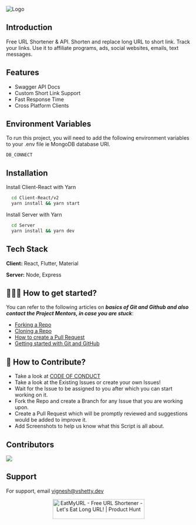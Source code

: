 
![Logo](https://res.cloudinary.com/vigneshshettyin/image/upload/v1631588908/oia0inntihtas3ymsvgi.png)


## Introduction

Free URL Shortener & API. Shorten and replace long URL to short link. Track your links. Use it to affiliate programs, ads, social websites, emails, text messages.



## Features

- Swagger API Docs
- Custom Short Link Support
- Fast Response Time
- Cross Platform Clients


## Environment Variables

To run this project, you will need to add the following environment variables to your .env file ie MongoDB database URI.

`DB_CONNECT`


## Installation

Install Client-React with Yarn

```bash
  cd Client-React/v2
  yarn install && yarn start
```

Install Server with Yarn

```bash
  cd Server
  yarn install && yarn dev
```
    
## Tech Stack

**Client:** React, Flutter, Material

**Server:** Node, Express

## 👨🏻‍💻 How to get started? 

You can refer to the following articles on **_basics of Git and Github and also contact the Project Mentors, in case you are stuck_**:

- [Forking a Repo](https://help.github.com/en/github/getting-started-with-github/fork-a-repo)
- [Cloning a Repo](https://help.github.com/en/desktop/contributing-to-projects/creating-a-pull-request)
- [How to create a Pull Request](https://opensource.com/article/19/7/create-pull-request-github)
- [Getting started with Git and GitHub](https://towardsdatascience.com/getting-started-with-git-and-github-6fcd0f2d4ac6)


## 📝 How to Contribute?

- Take a look at [CODE OF CONDUCT](https://github.com/vigneshshettyin/EatMyURL/blob/main/.github/CODE_OF_CONDUCT.md)
- Take a look at the Existing Issues or create your own Issues!
- Wait for the Issue to be assigned to you after which you can start working on it.
- Fork the Repo and create a Branch for any Issue that you are working upon.
- Create a Pull Request which will be promptly reviewed and suggestions would be added to improve it.
- Add Screenshots to help us know what this Script is all about.


## Contributors

<a href="https://github.com/vigneshshettyin/EatMyURL/graphs/contributors">
  <img src="https://contrib.rocks/image?repo=vigneshshettyin/EatMyURL" />
</a>


## Support

For support, email vignesh@vshetty.dev

<p align="center">
 <a href="https://www.producthunt.com/posts/eatmyurl-free-url-shortener?utm_source=badge-review&utm_medium=badge&utm_souce=badge-eatmyurl-free-url-shortener#discussion-body" target="_blank"><img src="https://api.producthunt.com/widgets/embed-image/v1/review.svg?post_id=332657&theme=dark" alt="EatMyURL - Free URL Shortener - Let's Eat Long URL! | Product Hunt" style="width: 250px; height: 54px;" width="250" height="54" /></a>
</p>

